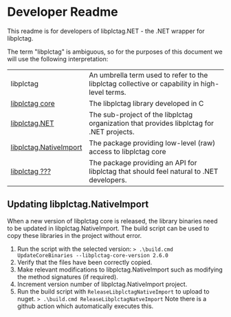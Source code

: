 # Developer Readme

This readme is for developers of libplctag.NET - the .NET wrapper for libplctag.

The term "libplctag" is ambiguous, so for the purposes of this document we will use the following interpretation:

|  |  |
|--|--|
| libplctag | An umbrella term used to refer to the libplctag collective or capability in high-level terms. |
| [libplctag core](https://github.com/libplctag/libplctag) | The libplctag library developed in C |
| [libplctag.NET](https://github.com/libplctag/libplctag.NET) | The sub-project of the libplctag organization that provides libplctag for .NET projects. |
| [libplctag.NativeImport](https://www.nuget.org/packages/libplctag.NativeImport/) | The package providing low-level (raw) access to libplctag core |
| [libplctag ???](https://www.nuget.org/packages/libplctag/) | The package providing an API for libplctag that should feel natural to .NET developers. |




## Updating libplctag.NativeImport

When a new version of libplctag core is released, the library binaries need to be updated in libplctag.NativeImport.
The build script can be used to copy these libraries in the project without error.

1. Run the script with the selected version:
   `> .\build.cmd UpdateCoreBinaries --libplctag-core-version 2.6.0`
2. Verify that the files have been correctly copied.
3. Make relevant modifications to libplctag.NativeImport such as modifying the method signatures (if required).
4. Increment version number of libplctag.NativeImport project.
5. Run the build script with `ReleaseLibplctagNativeImport` to upload to nuget.
   `> .\build.cmd ReleaseLibplctagNatveImport`
   Note there is a github action which automatically executes this.
